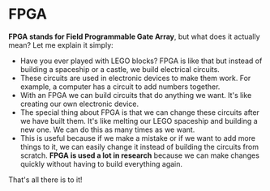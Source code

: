# FPGA

**FPGA stands for Field Programmable Gate Array**, but what does it actually mean? Let me explain it simply:
 
* Have you ever played with LEGO blocks? FPGA is like that but instead of building a spaceship or a castle, we build electrical circuits.
* These circuits are used in electronic devices to make them work. For example, a computer has a circuit to add numbers together.
* With an FPGA we can build circuits that do anything we want. It's like creating our own electronic device.
* The special thing about FPGA is that we can change these circuits after we have built them. It's like melting our LEGO spaceship and building a new one. We can do this as many times as we want.
* This is useful because if we make a mistake or if we want to add more things to it, we can easily change it instead of building the circuits from scratch. **FPGA is used a lot in research** because we can make changes quickly without having to build everything again.
 
That's all there is to it!
